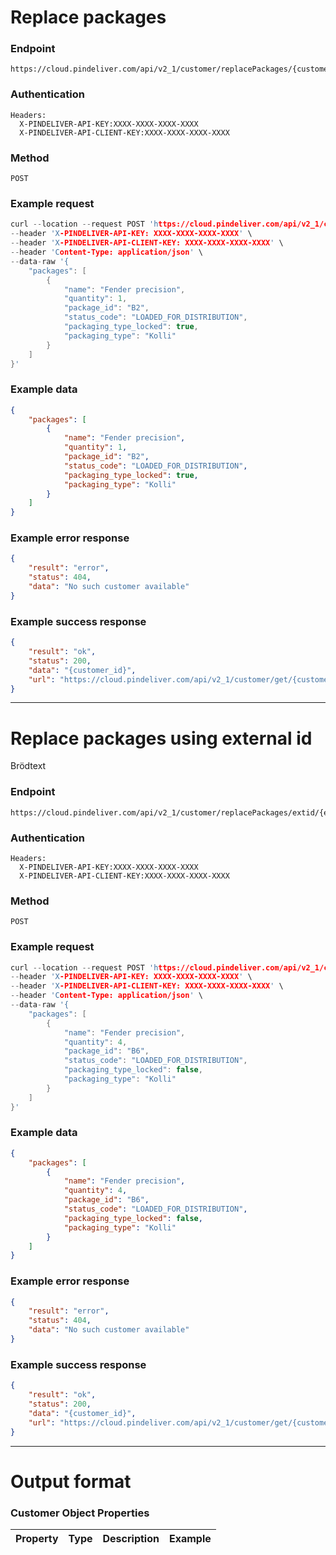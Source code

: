 # Replace packages

### Endpoint
```
https://cloud.pindeliver.com/api/v2_1/customer/replacePackages/{customer_id}
```

### Authentication
```
Headers:
  X-PINDELIVER-API-KEY:XXXX-XXXX-XXXX-XXXX
  X-PINDELIVER-API-CLIENT-KEY:XXXX-XXXX-XXXX-XXXX
```

### Method
```
POST
```

### Example request
```C
curl --location --request POST 'https://cloud.pindeliver.com/api/v2_1/customer/replacePackages/{customer_id}' \
--header 'X-PINDELIVER-API-KEY: XXXX-XXXX-XXXX-XXXX' \
--header 'X-PINDELIVER-API-CLIENT-KEY: XXXX-XXXX-XXXX-XXXX' \
--header 'Content-Type: application/json' \
--data-raw '{
    "packages": [
        {
            "name": "Fender precision",
            "quantity": 1,
            "package_id": "B2",
            "status_code": "LOADED_FOR_DISTRIBUTION",
            "packaging_type_locked": true,
            "packaging_type": "Kolli"
        }
    ]
}'
```

### Example data
```JSON
{
    "packages": [
        {
            "name": "Fender precision",
            "quantity": 1,
            "package_id": "B2",
            "status_code": "LOADED_FOR_DISTRIBUTION",
            "packaging_type_locked": true,
            "packaging_type": "Kolli"
        }
    ]
}
```

### Example error response
```JSON
{
    "result": "error",
    "status": 404,
    "data": "No such customer available"
}
```

### Example success response
```JSON
{
    "result": "ok",
    "status": 200,
    "data": "{customer_id}",
    "url": "https://cloud.pindeliver.com/api/v2_1/customer/get/{customer_id}"
}
```

---

# Replace packages using external id

Brödtext

### Endpoint
```
https://cloud.pindeliver.com/api/v2_1/customer/replacePackages/extid/{external_id}
```

### Authentication
```
Headers:
  X-PINDELIVER-API-KEY:XXXX-XXXX-XXXX-XXXX
  X-PINDELIVER-API-CLIENT-KEY:XXXX-XXXX-XXXX-XXXX
```

### Method
```
POST
```

### Example request
```C
curl --location --request POST 'https://cloud.pindeliver.com/api/v2_1/customer/replacePackages/extid/{external_id}' \
--header 'X-PINDELIVER-API-KEY: XXXX-XXXX-XXXX-XXXX' \
--header 'X-PINDELIVER-API-CLIENT-KEY: XXXX-XXXX-XXXX-XXXX' \
--header 'Content-Type: application/json' \
--data-raw '{
    "packages": [
        {
            "name": "Fender precision",
            "quantity": 4,
            "package_id": "B6",
            "status_code": "LOADED_FOR_DISTRIBUTION",
            "packaging_type_locked": false,
            "packaging_type": "Kolli"
        }
    ]
}'
```

### Example data
```JSON
{
    "packages": [
        {
            "name": "Fender precision",
            "quantity": 4,
            "package_id": "B6",
            "status_code": "LOADED_FOR_DISTRIBUTION",
            "packaging_type_locked": false,
            "packaging_type": "Kolli"
        }
    ]
}
```

### Example error response
```JSON
{
    "result": "error",
    "status": 404,
    "data": "No such customer available"
}
```

### Example success response
```JSON
{
    "result": "ok",
    "status": 200,
    "data": "{customer_id}",
    "url": "https://cloud.pindeliver.com/api/v2_1/customer/get/{customer_id}"
}
```

---

# Output format

### Customer Object Properties

|Property              |Type     |Description          |Example      |  
|----------------------|---------|---------------------|-------------|
